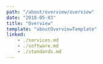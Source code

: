 ```yaml
---
path: "/about/overview/overview"
date: "2018-05-03"
title: "Overview"
template: "aboutOverviewTemplate"
linked:
    - ./services.md
    - ./software.md
    - ./standards.md
---
```

